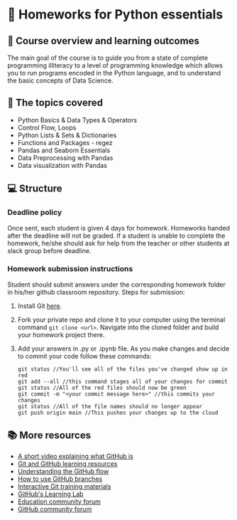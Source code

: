 # :wave: Homeworks for Python essentials

## 🚀 Course overview and learning outcomes 

The main goal of the course is to guide you from a state of complete programming illiteracy to a level of programming knowledge which allows you to run programs encoded in the Python language, and to understand the basic concepts of Data Science.


## 📝 The topics covered

* Python Basics & Data Types & Operators
* Control Flow, Loops
* Python Lists & Sets & Dictionaries
* Functions and Packages - regez
* Pandas and Seaborn Essentials
* Data Preprocessing with Pandas
* Data visualization with Pandas 

## 💻 Structure

### Deadline policy 

Once sent, each student is given 4 days for homework. Homeworks handed after the deadline will not be graded. If a student is unable to complete the homework, he/she should ask for help from the teacher or other students at slack group before deadline.


### Homework submission instructions
Student should submit answers under the corresponding homework folder in his/her github classroom repository. Steps for submission:


1. Install Git  [here](https://git-scm.com/book/en/v2/Getting-Started-Installing-Git).

2. Fork your private repo and clone it to your computer using the terminal command `git clone <url>`.  Navigate into the cloned folder and build your homework project there.

3. Add your answers in .py or .ipynb file. As you make changes and decide to commit your code follow these commands:

	```
    git status //You'll see all of the files you've changed show up in red
    git add --all //this command stages all of your changes for commit
    git status //All of the red files should now be green
    git commit -m "<your commit message here>" //this commits your changes
    git status //All of the file names should no longer appear
    git push origin main //This pushes your changes up to the cloud
	```
    


## 📚  More resources 
* [A short video explaining what GitHub is](https://www.youtube.com/watch?v=w3jLJU7DT5E&feature=youtu.be) 
* [Git and GitHub learning resources](https://docs.github.com/en/github/getting-started-with-github/git-and-github-learning-resources) 
* [Understanding the GitHub flow](https://guides.github.com/introduction/flow/)
* [How to use GitHub branches](https://www.youtube.com/watch?v=H5GJfcp3p4Q&feature=youtu.be)
* [Interactive Git training materials](https://githubtraining.github.io/training-manual/#/01_getting_ready_for_class)
* [GitHub's Learning Lab](https://lab.github.com/)
* [Education community forum](https://education.github.community/)
* [GitHub community forum](https://github.community/)


